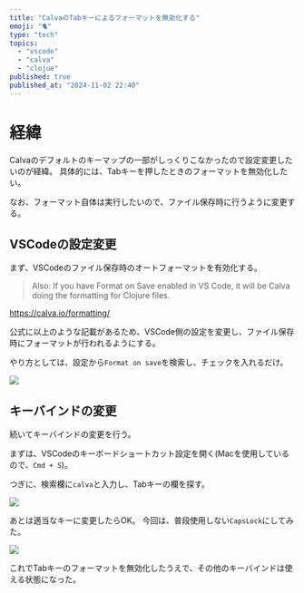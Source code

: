 ```yaml
---
title: "CalvaのTabキーによるフォーマットを無効化する"
emoji: "🐈"
type: "tech"
topics:
  - "vscode"
  - "calva"
  - "clojue"
published: true
published_at: "2024-11-02 22:40"
---
```


# 経緯

Calvaのデフォルトのキーマップの一部がしっくりこなかったので設定変更したいのが経緯。
具体的には、Tabキーを押したときのフォーマットを無効化したい。

なお、フォーマット自体は実行したいので、ファイル保存時に行うように変更する。

## VSCodeの設定変更

まず、VSCodeのファイル保存時のオートフォーマットを有効化する。

> Also: If you have Format on Save enabled in VS Code, it will be Calva doing the formatting for Clojure files.

https://calva.io/formatting/

公式に以上のような記載があるため、VSCode側の設定を変更し、ファイル保存時にフォーマットが行われるようにする。

やり方としては、設定から`Format on save`を検索し、チェックを入れるだけ。

![](https://storage.googleapis.com/zenn-user-upload/580db4aee378-20241102.png)

## キーバインドの変更

続いてキーバインドの変更を行う。

まずは、VSCodeのキーボードショートカット設定を開く(Macを使用しているので、`Cmd + S`)。

つぎに、検索欄に`calva`と入力し、Tabキーの欄を探す。

![](https://storage.googleapis.com/zenn-user-upload/707c6915d5d7-20241102.png)

あとは適当なキーに変更したらOK。
今回は、普段使用しない`CapsLock`にしてみた。

![](https://storage.googleapis.com/zenn-user-upload/ad2680f31a6c-20241102.png)

これでTabキーのフォーマットを無効化したうえで、その他のキーバインドは使える状態になった。